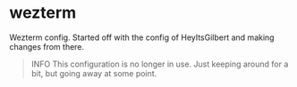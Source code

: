 # wezterm
 Wezterm config. Started off with the config of HeyItsGilbert and making changes from there.

> INFO
This configuration is no longer in use. Just keeping around for a bit, but going away at some point.
